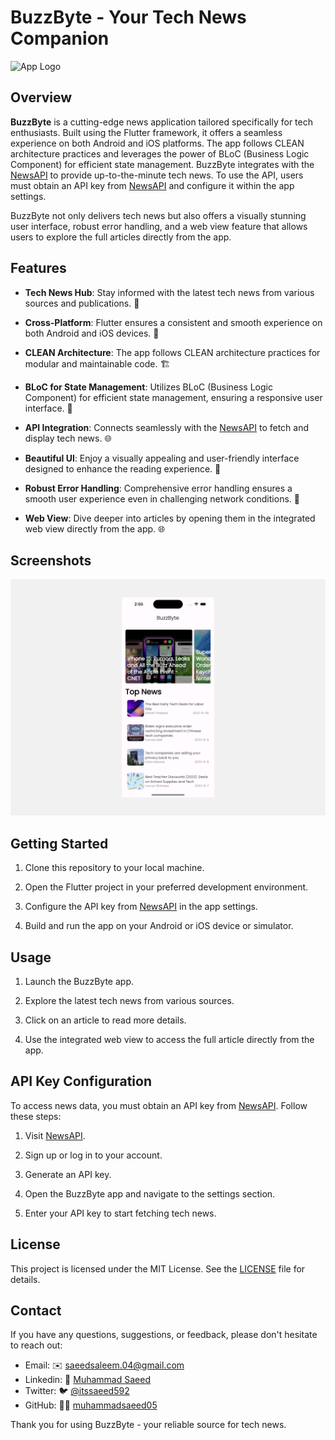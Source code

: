 # BuzzByte - Your Tech News Companion

![App Logo](Screenshots/app-logo.png)

## Overview

**BuzzByte** is a cutting-edge news application tailored specifically for tech enthusiasts. Built using the Flutter framework, it offers a seamless experience on both Android and iOS platforms. The app follows CLEAN architecture practices and leverages the power of BLoC (Business Logic Component) for efficient state management. BuzzByte integrates with the [NewsAPI](https://newsapi.org/) to provide up-to-the-minute tech news. To use the API, users must obtain an API key from [NewsAPI](https://newsapi.org/) and configure it within the app settings.

BuzzByte not only delivers tech news but also offers a visually stunning user interface, robust error handling, and a web view feature that allows users to explore the full articles directly from the app.

## Features

- **Tech News Hub**: Stay informed with the latest tech news from various sources and publications. 📰

- **Cross-Platform**: Flutter ensures a consistent and smooth experience on both Android and iOS devices. 📱

- **CLEAN Architecture**: The app follows CLEAN architecture practices for modular and maintainable code. 🏗️

- **BLoC for State Management**: Utilizes BLoC (Business Logic Component) for efficient state management, ensuring a responsive user interface. 🔄

- **API Integration**: Connects seamlessly with the [NewsAPI](https://newsapi.org/) to fetch and display tech news. 🌐

- **Beautiful UI**: Enjoy a visually appealing and user-friendly interface designed to enhance the reading experience. 🎨

- **Robust Error Handling**: Comprehensive error handling ensures a smooth user experience even in challenging network conditions. 🚧

- **Web View**: Dive deeper into articles by opening them in the integrated web view directly from the app. 🌐

## Screenshots

![Screenshot 1](Screenshots/banner.png)

## Getting Started

1. Clone this repository to your local machine.

2. Open the Flutter project in your preferred development environment.

3. Configure the API key from [NewsAPI](https://newsapi.org/) in the app settings.

4. Build and run the app on your Android or iOS device or simulator.

## Usage

1. Launch the BuzzByte app.

2. Explore the latest tech news from various sources.

3. Click on an article to read more details.

4. Use the integrated web view to access the full article directly from the app.

## API Key Configuration

To access news data, you must obtain an API key from [NewsAPI](https://newsapi.org/). Follow these steps:

1. Visit [NewsAPI](https://newsapi.org/).

2. Sign up or log in to your account.

3. Generate an API key.

4. Open the BuzzByte app and navigate to the settings section.

5. Enter your API key to start fetching tech news.

## License

This project is licensed under the MIT License. See the [LICENSE](LICENSE) file for details.

## Contact

If you have any questions, suggestions, or feedback, please don't hesitate to reach out:

- Email: ✉️ [saeedsaleem.04@gmail.com](mailto:saeedsaleem.04@gmail.com)
- Linkedin: 💼 [Muhammad Saeed](https://www.linkedin.com/in/muhammad-saeed-569527204)
- Twitter: 🐦 [@itssaeed592](https://twitter.com/itssaeed592)
- GitHub: 👨‍💻 [muhammadsaeed05](https://github.com/muhammadsaeed05)

Thank you for using BuzzByte - your reliable source for tech news.

